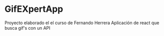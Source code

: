 # GifEXpertApp

Proyecto elaborado el el curso de Fernando Herrera
Aplicación de react que busca gif's con un API